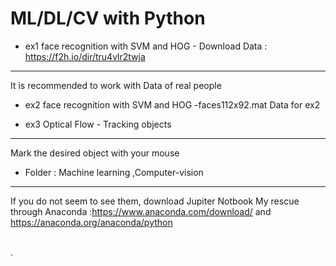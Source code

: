 # ML/DL/CV with Python



* ex1 face recognition with SVM and HOG - Download Data : https://f2h.io/dir/tru4vlr2twja
****
It is recommended to work with Data of real people

* ex2 face recognition with SVM and HOG
  -faces112x92.mat Data for ex2 

* ex3 Optical Flow - Tracking objects
****
Mark the desired object with your mouse

* Folder : Machine learning  ,Computer-vision
 ****
If you do not seem to see them, download Jupiter Notbook
My rescue through Anaconda :https://www.anaconda.com/download/
and 
https://anaconda.org/anaconda/python
  
 \
  .
